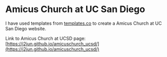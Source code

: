 # Amicus Church at UC San Diego

I have used templates from [templates.co](https://templated.co/transitive/) to create a Amicus Church at UC San Diego website. 

Link to Amicus Church at UCSD page: [https://j2jun.github.io/amicuschurch_ucsd/](https://j2jun.github.io/amicuschurch_ucsd/) 
